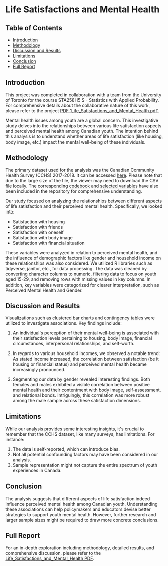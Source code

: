 # Life Satisfactions and Mental Health

## Table of Contents
- [Introduction](#introduction)
- [Methodology](#methodology)
- [Discussion and Results](#discussion-and-results)
- [Limitations](#limitations)
- [Conclusion](#conclusion)
- [Full Report](#full-report)

## Introduction
This project was completed in collaboration with a team from the University of Toronto for the course STA258H5 S - Statistics with Applied Probability. For comprehensive details about the collaborative nature of this work, please refer to the project [PDF 'Life_Satisfactions_and_Mental_Health.pdf'](Life_Satisfactions_and_Mental_Health.pdf).

Mental health issues among youth are a global concern. This investigative study delves into the relationships between various life satisfaction aspects and perceived mental health among Canadian youth. The intention behind this analysis is to understand whether areas of life satisfaction (like housing, body image, etc.) impact the mental well-being of these individuals.

## Methodology
The primary dataset used for the analysis was the Canadian Community Health Survey (CCHS) 2017-2018. It can be accessed [here](CCHS.csv). Please note that due to the large size of the file, the viewer may need to download the CSV file locally. The corresponding [codebook](CCHS_Code_Book.txt) and [selected variables](CCHS_Selected_Variables.pdf) have also been included in the repository for comprehensive understanding. 

Our study focused on analyzing the relationships between different aspects of life satisfaction and their perceived mental health. Specifically, we looked into:

- Satisfaction with housing
- Satisfaction with friends
- Satisfaction with oneself
- Satisfaction with body image
- Satisfaction with financial situation

These variables were analyzed in relation to perceived mental health, and the influence of demographic factors like gender and household income on these relationships was also considered. We utilized R libraries such as tidyverse, janitor, etc., for data processing. The data was cleaned by converting character columns to numeric, filtering data to focus on youth aged 15-29, and removing rows with missing values in key columns. In addition, key variables were categorized for clearer interpretation, such as Perceived Mental Health and Gender.

## Discussion and Results
Visualizations such as clustered bar charts and contingency tables were utilized to investigate associations. Key findings include:

1. An individual's perception of their mental well-being is associated with their satisfaction levels pertaining to housing, body image, financial circumstances, interpersonal relationships, and self-worth.

2. In regards to various household incomes, we observed a notable trend: As stated income increased, the correlation between satisfaction (be it housing or financial status) and perceived mental health became increasingly pronounced.

3. Segmenting our data by gender revealed interesting findings. Both females and males exhibited a visible correlation between positive mental health and their contentment with body image, self-assessment, and relational bonds. Intriguingly, this correlation was more robust among the male sample across these satisfaction dimensions.

## Limitations
While our analysis provides some interesting insights, it's crucial to remember that the CCHS dataset, like many surveys, has limitations. For instance:

1. The data is self-reported, which can introduce bias.
2. Not all potential confounding factors may have been considered in our analysis.
3. Sample representation might not capture the entire spectrum of youth experiences in Canada.

## Conclusion
The analysis suggests that different aspects of life satisfaction indeed influence perceived mental health among Canadian youth. Understanding these associations can help policymakers and educators devise better strategies to support youth mental health. However, further research and larger sample sizes might be required to draw more concrete conclusions.

## Full Report
For an in-depth exploration including methodology, detailed results, and comprehensive discussion, please refer to the [Life_Satisfactions_and_Mental_Health PDF](./Life_Satisfactions_and_Mental_Health.pdf).
